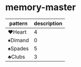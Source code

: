 # memory-master

| pattern  | description |
| -------- | ----------- |
| ♥️Heart  | 4           |
| ♦️Dimand | 0           |
| ♠️Spades | 5           |
| ♣️Clubs  | 3           |
